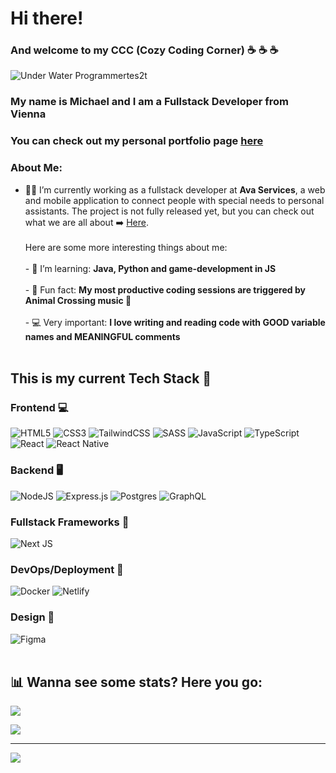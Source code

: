 
<!-- ![Component 1programmer-pic(1)](https://user-images.githubusercontent.com/96014669/220648605-a5118b42-2a9a-4b31-8808-748ea8876855.png) -->
<!-- ![ezgif com-optimize (1)](https://user-images.githubusercontent.com/96014669/220706172-144d9a2e-196a-4961-b74e-690561db0586.gif) -->

# Hi there! 
### And welcome to my CCC (Cozy Coding Corner) ☕ ☕ ☕ 
<!-- ![Under Water Programmer](https://github.com/mischulz14/mischulz14/assets/96014669/974f1525-b222-4edb-8adb-485799afebf1)-->
<!--![Under Water Programmertes2t](https://github.com/mischulz14/mischulz14/assets/96014669/2e70c6bb-5b0d-4d81-aa5a-0f8e91b96c89)-->
![Under Water Programmertes2t](https://github.com/mischulz14/mischulz14/assets/96014669/a301aa65-175d-43b5-af00-e2b8f9fe03cb)

### My name is Michael and I am a Fullstack Developer from Vienna 
### You can check out my personal portfolio page [here](https://michaelschulz.netlify.app/) </br>
### About Me:
- 👷‍♂️ I’m currently working as a fullstack developer at **Ava Services**, a web and mobile application to connect people with special needs to personal assistants. The project is not fully released yet, but you can check out what we are all about ➡️ [Here](https://ava.services/). <br><br> Here are some more interesting things about me: <br><br>- 📖 I’m learning: **Java, Python and game-development in JS** <br><br> - 🤡 Fun fact: **My most productive coding sessions are triggered by Animal Crossing music :dog:**<br><br>- 💻 Very important:  **I love writing and reading code with GOOD variable names and MEANINGFUL comments** 
<br><br>
## This is my current Tech Stack 🔽
### Frontend 💻
![HTML5](https://img.shields.io/badge/html5-%23E34F26.svg?style=for-the-badge&logo=html5&logoColor=white) ![CSS3](https://img.shields.io/badge/css3-%231572B6.svg?style=for-the-badge&logo=css3&logoColor=white) ![TailwindCSS](https://img.shields.io/badge/tailwindcss-%2338B2AC.svg?style=for-the-badge&logo=tailwind-css&logoColor=white) ![SASS](https://img.shields.io/badge/SASS-hotpink.svg?style=for-the-badge&logo=SASS&logoColor=white) ![JavaScript](https://img.shields.io/badge/javascript-%23323330.svg?style=for-the-badge&logo=javascript&logoColor=%23F7DF1E)  ![TypeScript](https://img.shields.io/badge/typescript-%23007ACC.svg?style=for-the-badge&logo=typescript&logoColor=white) ![React](https://img.shields.io/badge/react-%2320232a.svg?style=for-the-badge&logo=react&logoColor=%2361DAFB) ![React Native](https://img.shields.io/badge/react_native-%2320232a.svg?style=for-the-badge&logo=react&logoColor=%2361DAFB) 
### Backend 🖥️ 
![NodeJS](https://img.shields.io/badge/node.js-6DA55F?style=for-the-badge&logo=node.js&logoColor=white)  ![Express.js](https://img.shields.io/badge/express.js-%23404d59.svg?style=for-the-badge&logo=express&logoColor=%2361DAFB) ![Postgres](https://img.shields.io/badge/postgres-%23316192.svg?style=for-the-badge&logo=postgresql&logoColor=white) ![GraphQL](https://img.shields.io/badge/-GraphQL-E10098?style=for-the-badge&logo=graphql&logoColor=white)
### Fullstack Frameworks 🏡
![Next JS](https://img.shields.io/badge/Next-black?style=for-the-badge&logo=next.js&logoColor=white)
### DevOps/Deployment 🐳
![Docker](https://img.shields.io/badge/docker-%230db7ed.svg?style=for-the-badge&logo=docker&logoColor=white) ![Netlify](https://img.shields.io/badge/netlify-%23000000.svg?style=for-the-badge&logo=netlify&logoColor=#00C7B7)
### Design 🌻
![Figma](https://img.shields.io/badge/figma-%23F24E1E.svg?style=for-the-badge&logo=figma&logoColor=white)
<br><br>
## 📊 Wanna see some stats? Here you go:
![](https://readme-stats.clckblog.space/api?username=mischulz14&theme=radical&hide_border=false&include_all_commits=false&count_private=false)<br/>
<!-- ![](https://github-readme-streak-stats.herokuapp.com/?user=mischulz14&theme=radical&hide_border=false)<br/>  -->
![](https://readme-stats.clckblog.space/api/top-langs/?username=mischulz14&theme=radical&hide_border=false&include_all_commits=false&count_private=false&layout=compact)

---
[![](https://visitcount.itsvg.in/api?id=mischulz14&icon=0&color=0)](https://visitcount.itsvg.in)

<!-- Proudly created with GPRM ( https://gprm.itsvg.in ) -->
